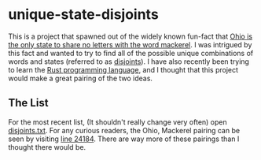 # unique-state-disjoints

This is a project that spawned out of the widely known fun-fact that [Ohio is the only state to share no letters with the word mackerel](https://www.google.es/search?hl=en&q=ohio+mackerel). I was intrigued by this fact and wanted to try to find all of the possible unique combinations of words and states (referred to as [disjoints](https://en.wikipedia.org/wiki/Disjoint_sets)). I have also recently been trying to learn the [Rust programming language](https://www.rust-lang.org/), and I thought that this project would make a great pairing of the two ideas.

The List
---

For the most recent list, (It shouldn't really change very often) open [disjoints.txt](disjoints.txt). For any curious readers, the Ohio, Mackerel pairing can be seen by visiting [line 24184](disjoints.txt#L24184). There are way more of these pairings than I thought there would be.
